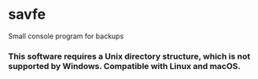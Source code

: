 # savfe
Small console program for backups

### This software requires a Unix directory structure, which is not supported by Windows. Compatible with Linux and macOS.
